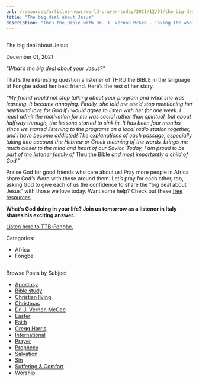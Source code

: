 ```yaml
---
url: /resources/articles-news/world-prayer-today/2021/12/01/the-big-deal-about-jesus
title: "The big deal about Jesus"
description: "Thru the Bible with Dr. J. Vernon McGee - Taking the whole Word to the whole world"
---
```







## 
 The big deal about Jesus


December 01, 2021
![]()




*“What’s the big deal about your Jesus?”* 

That’s the interesting question a listener of THRU the BIBLE in the language of Fongbe asked her best friend. Here’s the rest of her story.  

*“My friend would not stop talking about your program and what she was learning. It became annoying. Finally, she told me she’d stop mentioning her newfound love for God if I would agree to listen with her for one week. I must admit the motivation for me was social rather than spiritual, but about halfway through, the lessons started to sink in. It has been four months since we started listening to the programs on a local radio station together, and I have become addicted! The explanations of each passage, especially taking into account the Hebrew or Greek meaning of the words, brings me much closer to the mind and heart of our Savior. Today, I am proud to be part of the listener family of* Thru the Bible *and most importantly a child of God.”*  

Praise God for good friends who care about us! Pray more people in Africa share God’s Word with those around them. Let’s pray for each other, too, asking God to give each of us the confidence to share the “big deal about Jesus” with those we love today. Want some help? Check out these [free resources](/resources/how-can-i-know-god). 

**What’s God doing in your life? Join us tomorrow as a listener in Italy shares his exciting answer.**

[Listen here to TTB-Fongbe.](https://ttb.twr.org/home/day,0438/language,FON)



Categories: 


* Africa
* Fongbe









## 
 Browse Posts by Subject


* [Apostasy](/resources/articles-news/-in-tags/tags/Apostasy)
* [Bible study](/resources/articles-news/-in-tags/tags/Bible-study)
* [Christian living](/resources/articles-news/-in-tags/tags/Christian-living)
* [Christmas](/resources/articles-news/-in-tags/tags/Christmas)
* [Dr. J. Vernon McGee](/resources/articles-news/-in-tags/tags/Dr-J-Vernon-McGee)
* [Easter](/resources/articles-news/-in-tags/tags/easter)
* [Faith](/resources/articles-news/-in-tags/tags/Faith)
* [Gregg Harris](/resources/articles-news/-in-tags/tags/Gregg-Harris)
* [International](/resources/articles-news/-in-tags/tags/International)
* [Prayer](/resources/articles-news/-in-tags/tags/prayer)
* [Prophecy](/resources/articles-news/-in-tags/tags/Prophecy)
* [Salvation](/resources/articles-news/-in-tags/tags/Salvation)
* [Sin](/resources/articles-news/-in-tags/tags/sin)
* [Suffering & Comfort](/resources/articles-news/-in-tags/tags/Suffering-Comfort)
* [Worship](/resources/articles-news/-in-tags/tags/worship)






